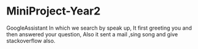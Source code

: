 # MiniProject-Year2

GoogleAssistant 
In which we search by speak up,
It first greeting you and then answered your question,
Also it sent a mail ,sing song and give stackoverflow also.
